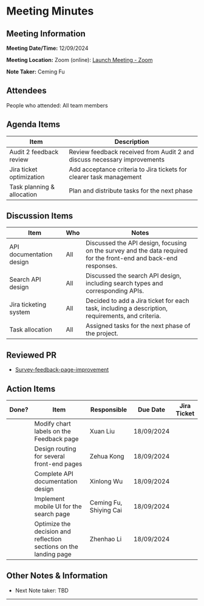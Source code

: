 # Meeting Minutes

## Meeting Information

**Meeting Date/Time:** 12/09/2024

**Meeting Location:** Zoom (online): [Launch Meeting - Zoom](https://anu.zoom.us/j/82320892529?pwd=r1sFRKhalHhXKuCi4eFE72RrBUwuor.1)

**Note Taker:** Ceming Fu

## Attendees

People who attended: All team members

## Agenda Items

| Item                     | Description                                                             |
| ------------------------ | ----------------------------------------------------------------------- |
| Audit 2 feedback review   | Review feedback received from Audit 2 and discuss necessary improvements |
| Jira ticket optimization | Add acceptance criteria to Jira tickets for clearer task management| 
| Task planning & allocation | Plan and distribute tasks for the next phase                           |

## Discussion Items

| Item                                | Who | Notes                                                         |
| ----------------------------------- | --- | -------------------------------------------------------------- |
| API documentation design            | All | Discussed the API design, focusing on the survey and the data required for the front-end and back-end responses. |
| Search API design                   | All | Discussed the search API design, including search types and corresponding APIs. |
| Jira ticketing system               | All | Decided to add a Jira ticket for each task, including a description, requirements, and criteria. |
| Task allocation                     | All | Assigned tasks for the next phase of the project.               |

## Reviewed PR

- [Survey-feedback-page-improvement](https://github.com/24-S1-2-C-Moral-Decisions/moral-front-end/pull/25)

## Action Items

| Done? | Item                                             | Responsible       | Due Date     | Jira Ticket |
| ----- | ------------------------------------------------ | ----------------- | ------------ | ----------- |
|       | Modify chart labels on the Feedback page         |     Xuan Liu              |    18/09/2024          |             |
|       | Design routing for several front-end pages       |     Zehua Kong              |   18/09/2024            |             |
|       | Complete API documentation design                |     Xinlong Wu              |   18/09/2024            |             |
|       | Implement mobile UI for the search page          |     Ceming Fu, Shiying Cai              |    18/09/2024           |             |
|       | Optimize the decision and reflection sections on the landing page |    Zhenhao Li               |    18/09/2024           |             |

## Other Notes & Information

- Next Note taker: TBD

---
